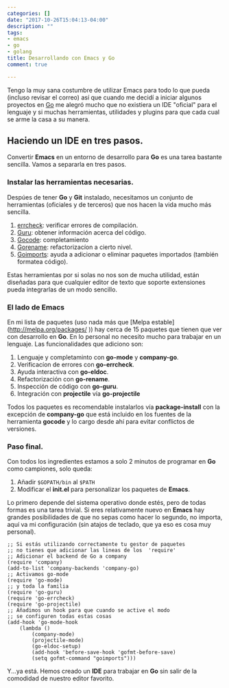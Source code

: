 ```yaml
---
categories: []
date: "2017-10-26T15:04:13-04:00"
description: ""
tags:
- emacs
- go
- golang
title: Desarrollando con Emacs y Go
comment: true

---
```


Tengo la muy sana costumbre de utilizar Emacs para todo lo que pueda (incluso
revisar el correo) así que cuando me decidí a iniciar algunos proyectos en
[Go](https://golang.org ) me alegró mucho que no existiera un IDE "oficial" para
el lenguaje y si muchas herramientas, utilidades y plugins para que cada cual se
arme la casa a su manera.


## Haciendo un IDE en tres pasos.

Convertir **Emacs** en un entorno de desarrollo para **Go** es una tarea bastante
sencilla. Vamos a separarla en tres pasos.

### Instalar las herramientas necesarias.

Despúes de tener **Go** y **Git** instalado, necesitamos un conjunto de herramientas
(oficiales y de terceros) que nos hacen la vida mucho más sencilla.

1. [errcheck](http://github.com/kisielk/errcheck ): verificar errores de compilación.
2. [Guru](http://golang.com/x/tools/cmd/guru ): obtener información acerca del código.
3. [Gocode](http://github.com/nsf/gocode ): completamiento
4. [Gorename](http://golang.org/x/tools/cmd/gorename ): refactorizacíon a cierto
   nivel.
4. [Goimports](http://golang.org/x/tools/cmd/goimports ): ayuda a adicionar o
    eliminar paquetes importados (también formatea código).

Estas herramientas por si solas no nos son de mucha utilidad, están diseñadas
para que cualquier editor de texto que soporte extensiones pueda integrarlas de
un modo sencillo.


### El lado de Emacs

En mi lista de paquetes (uso nada más que [Melpa estable]
(http://melpa.org/packages/ )) hay cerca de 15 paquetes que tienen que ver con
desarrollo en **Go**. En lo personal no necesito mucho para trabajar en un
lenguaje. Las funcionalidades que adiciono son:

1. Lenguaje y completaminto con **go-mode** y **company-go**.
2. Verificacíon de errores con **go-errcheck**.
3. Ayuda interactiva con **go-eldoc**.
4. Refactorización con **go-rename**.
5. Inspección de código con **go-guru**.
6. Integración con **projectile** vía **go-projectile**

Todos los paquetes es recomendable instalarlos vía **package-install** con la excepción de **company-go** que está incluido en los fuentes de la herramienta **gocode** y lo cargo desde ahí para evitar conflictos de versiones.

### Paso final.

Con todos los ingredientes estamos a solo 2 minutos de programar en **Go** como
campiones, solo queda:

1. Añadir `$GOPATH/bin` al `$PATH`
2. Modificar el **init.el** para personalizar los paquetes de **Emacs**.

Lo primero depende del sistema operativo donde estés, pero de todas formas es
una tarea trivial. Si eres relativamente nuevo en **Emacs** hay grandes
posibilidades de que no sepas como hacer lo segundo, no importa, aquí va mi
configuración (sin atajos de teclado, que ya eso es cosa muy personal).

```emacs-lisp
;; Si estás utilizando correctamente tu gestor de paquetes
;; no tienes que adicionar las lineas de los  'require'
;; Adicionar el backend de Go a company
(require 'company)
(add-to-list 'company-backends 'company-go)
;; Activamos go-mode
(require 'go-mode)
;; y toda la familia
(require 'go-guru)
(require 'go-errcheck)
(require 'go-projectile)
;; Añadimos un hook para que cuando se active el modo
;; se configuren todas estas cosas
(add-hook 'go-mode-hook
    (lambda ()
        (company-mode)
        (projectile-mode)
        (go-eldoc-setup)
        (add-hook 'before-save-hook 'gofmt-before-save)
        (setq gofmt-command "goimports")))

```

Y...ya está. Hemos creado un **IDE** para trabajar en **Go** sin salir de la
comodidad de nuestro editor favorito.
